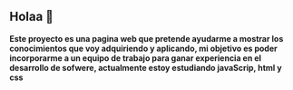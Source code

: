 ## Holaa 👋

__Este proyecto es una pagina web que pretende ayudarme a mostrar los conocimientos que voy adquiriendo y aplicando, mi objetivo es poder incorporarme a un equipo de trabajo para ganar experiencia en el desarrollo de sofwere, actualmente estoy estudiando javaScrip, html y css__
